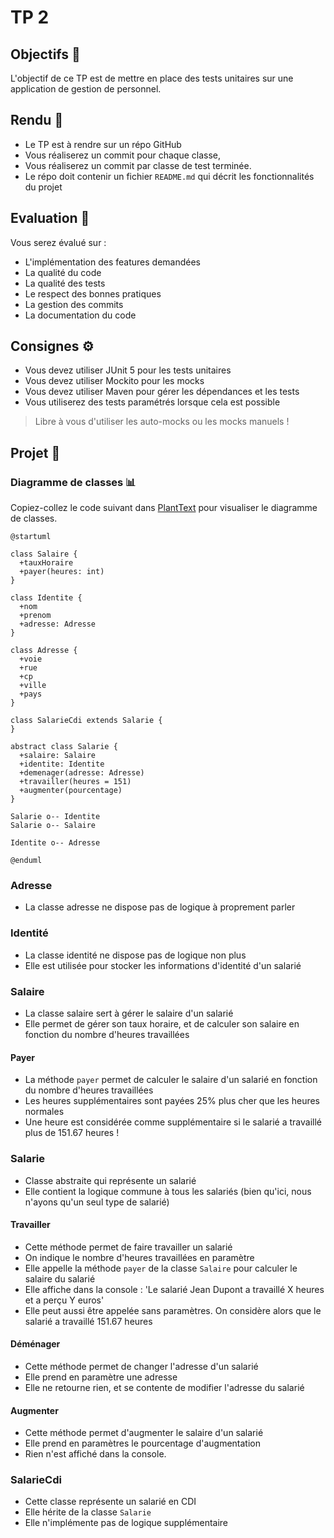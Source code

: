 # TP 2

## Objectifs 🎯

L'objectif de ce TP est de mettre en place des tests unitaires sur une application de gestion de personnel.

## Rendu 📮

- Le TP est à rendre sur un répo GitHub
- Vous réaliserez un commit pour chaque classe,
- Vous réaliserez un commit par classe de test terminée.
- Le répo doit contenir un fichier `README.md` qui décrit les fonctionnalités du projet

## Evaluation 📝

Vous serez évalué sur :
- L'implémentation des features demandées
- La qualité du code
- La qualité des tests
- Le respect des bonnes pratiques
- La gestion des commits
- La documentation du code

## Consignes ⚙️

- Vous devez utiliser JUnit 5 pour les tests unitaires
- Vous devez utiliser Mockito pour les mocks
- Vous devez utiliser Maven pour gérer les dépendances et les tests
- Vous utiliserez des tests paramétrés lorsque cela est possible

> Libre à vous d'utiliser les auto-mocks ou les mocks manuels !

## Projet 📁

### Diagramme de classes 📊

Copiez-collez le code suivant dans [PlantText](https://www.planttext.com/) pour visualiser le diagramme de classes.

```plantuml
@startuml

class Salaire {
  +tauxHoraire
  +payer(heures: int)
}

class Identite {
  +nom
  +prenom
  +adresse: Adresse
}

class Adresse {
  +voie
  +rue
  +cp
  +ville
  +pays
}

class SalarieCdi extends Salarie {
}

abstract class Salarie {
  +salaire: Salaire
  +identite: Identite
  +demenager(adresse: Adresse)
  +travailler(heures = 151)
  +augmenter(pourcentage)
}

Salarie o-- Identite
Salarie o-- Salaire

Identite o-- Adresse

@enduml
```

### Adresse

- La classe adresse ne dispose pas de logique à proprement parler

### Identité

- La classe identité ne dispose pas de logique non plus
- Elle est utilisée pour stocker les informations d'identité d'un salarié

### Salaire

- La classe salaire sert à gérer le salaire d'un salarié
- Elle permet de gérer son taux horaire, et de calculer son salaire en fonction du nombre d'heures travaillées

#### Payer

- La méthode `payer` permet de calculer le salaire d'un salarié en fonction du nombre d'heures travaillées
- Les heures supplémentaires sont payées 25% plus cher que les heures normales  
- Une heure est considérée comme supplémentaire si le salarié a travaillé plus de 151.67 heures !


### Salarie

- Classe abstraite qui représente un salarié
- Elle contient la logique commune à tous les salariés (bien qu'ici, nous n'ayons qu'un seul type de salarié)

#### Travailler

- Cette méthode permet de faire travailler un salarié
- On indique le nombre d'heures travaillées en paramètre
- Elle appelle la méthode `payer` de la classe `Salaire` pour calculer le salaire du salarié
- Elle affiche dans la console : 'Le salarié Jean Dupont a travaillé X heures et a perçu Y euros'
- Elle peut aussi être appelée sans paramètres. On considère alors que le salarié a travaillé 151.67 heures

#### Déménager

- Cette méthode permet de changer l'adresse d'un salarié
- Elle prend en paramètre une adresse
- Elle ne retourne rien, et se contente de modifier l'adresse du salarié

#### Augmenter

- Cette méthode permet d'augmenter le salaire d'un salarié
- Elle prend en paramètres le pourcentage d'augmentation
- Rien n'est affiché dans la console.

### SalarieCdi

- Cette classe représente un salarié en CDI
- Elle hérite de la classe `Salarie`
- Elle n'implémente pas de logique supplémentaire

